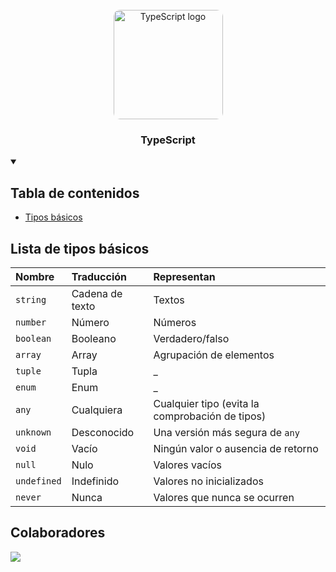<div align="center">
   <br/>
    <img src="https://upload.wikimedia.org/wikipedia/commons/4/4c/Typescript_logo_2020.svg" alt="TypeScript logo" width="175" style="border-radius: 10px;" >
   <h3 align="center">TypeScript</h3>
</div>

<details open>
  <summary>
    <h2>Tabla de contenidos</h2>
  </summary>
  <ul>
    <li>
      <a href="">Tipos básicos</a>
    </li>
  </ul>
</details>

## Lista de tipos básicos
| Nombre | Traducción | Representan |
| :--- |:--- |:--- |
| `string` | Cadena de texto | Textos |
| `number` | Número | Números |
| `boolean` | Booleano | Verdadero/falso |
| `array` | Array | Agrupación de elementos | 
| `tuple` | Tupla | _ | 
| `enum` | Enum | _ | 
| `any` | Cualquiera | Cualquier tipo (evita la comprobación de tipos) |
| `unknown` | Desconocido | Una versión más segura de `any` |
| `void` | Vacío | Ningún valor o ausencia de retorno |
| `null` | Nulo | Valores vacíos |
| `undefined` | Indefinido | Valores no inicializados |
| `never` | Nunca | Valores que nunca se ocurren |


<h2>Colaboradores</h2>
<div>
  <a href="https://github.com/MrRedu/TypeScript/graphs/contributors">
    <img src="https://contrib.rocks/image?repo=MrRedu/TypeScript" />
  </a> 
</div>
